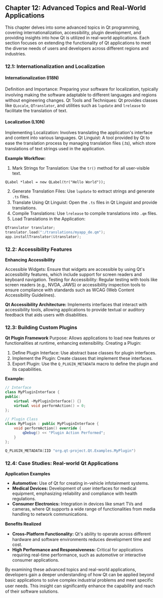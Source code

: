 

## Chapter 12: Advanced Topics and Real-World Applications

This chapter delves into some advanced topics in Qt programming, covering internationalization, accessibility, plugin development, and providing insights into how Qt is utilized in real-world applications. Each section focuses on extending the functionality of Qt applications to meet the diverse needs of users and developers across diﬀerent regions and industries.

### 12.1: Internationalization and Localization

#### Internationalization (I18N)

Deﬁnition and Importance: Preparing your software for localization, typically involving making the software adaptable to diﬀerent languages and regions without engineering changes.
Qt Tools and Techniques: Qt provides classes like `QLocale`, `QTranslator`, and utilities such as `lupdate` and `lrelease` to facilitate the translation of text.

#### Localization (L10N)

Implementing Localization: Involves translating the application's interface and content into various languages.
Qt Linguist: A tool provided by Qt to ease the translation process by managing translation ﬁles (.ts), which store translations of text strings used in the application.

**Example Workﬂow:**

1. Mark Strings for Translation: Use the `tr()` method for all user-visible text.
```
QLabel *label = new QLabel(tr("Hello World")); 
```

2. Generate Translation Files: Use `lupdate` to extract strings and generate `.ts` ﬁles.
3. Translate Using Qt Linguist: Open the `.ts` ﬁles in Qt Linguist and provide translations.
4. Compile Translations: Use `lrelease` to compile translations into `.qm` ﬁles.
5. Load Translations in the Application:

```cpp
QTranslator translator; 
translator.load(":/translations/myapp_de.qm"); 
app.installTranslator(&translator); 
```

### 12.2: Accessibility Features

**Enhancing Accessibility**

Accessible Widgets: Ensure that widgets are accessible by using Qt's accessibility features, which include support for screen readers and keyboard navigation.
Testing for Accessibility: Regular testing with tools like screen readers (e.g., NVDA, JAWS) or accessibility inspection tools to ensure compliance with standards such as WCAG (Web Content Accessibility Guidelines).

**Qt Accessibility Architecture:**
Implements interfaces that interact with accessibility tools, allowing applications to provide textual or auditory feedback that aids users with disabilities.

### 12.3: Building Custom Plugins

**Qt Plugin Framework**
Purpose: Allows applications to load new features or functionalities at runtime, enhancing extensibility.
Creating a Plugin:

1. Deﬁne Plugin Interface: Use abstract base classes for plugin interfaces.
2. Implement the Plugin: Create classes that implement these interfaces.
3. Export Plugin: Use the `Q_PLUGIN_METADATA` macro to deﬁne the plugin and its capabilities.

**Example:**

```cpp
// Interface
class MyPluginInterface { 
public: 
    virtual ~MyPluginInterface() {} 
    virtual void performAction() = 0; 
}; 
 
// Plugin Class
class MyPlugin : public MyPluginInterface { 
    void performAction() override { 
        qDebug() << "Plugin Action Performed"; 
    } 
}; 

Q_PLUGIN_METADATA(IID "org.qt-project.Qt.Examples.MyPlugin") 
```

### 12.4: Case Studies: Real-world Qt Applications

**Application Examples**

- **Automotive:** Use of Qt for creating in-vehicle infotainment systems.
- **Medical Devices:** Development of user interfaces for medical equipment, emphasizing reliability and compliance with health regulations.
- **Consumer Electronics:** Integration in devices like smart TVs and cameras, where Qt supports a wide range of functionalities from media handling to network communications.

**Beneﬁts Realized**
- **Cross-Platform Functionality:** Qt's ability to operate across diﬀerent hardware and software environments reduces development time and cost.
- **High Performance and Responsiveness:** Critical for applications requiring real-time performance, such as automotive or interactive consumer applications.

By examining these advanced topics and real-world applications, developers gain a deeper understanding of how Qt can be applied beyond basic applications to solve complex industrial problems and meet speciﬁc user needs. This insight can signiﬁcantly enhance the capability and reach of their software solutions.

